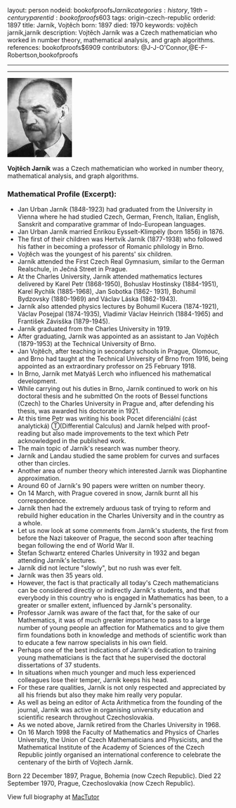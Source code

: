 layout: person
nodeid: bookofproofs$Jarnik
categories: history,19th-century
parentid: bookofproofs$603
tags: origin-czech-republic
orderid: 1897
title: Jarník, Vojtěch
born: 1897
died: 1970
keywords: vojtěch jarník,jarník
description: Vojtěch Jarník was a Czech mathematician who worked in number theory, mathematical analysis, and graph algorithms.
references: bookofproofs$6909
contributors: @J-J-O'Connor,@E-F-Robertson,bookofproofs

---



---

![Jarnik.jpg](https://github.com/bookofproofs/bookofproofs.github.io/blob/main/_sources/_assets/images/portraits/Jarnik.jpg?raw=true)

**Vojtěch Jarník** was a Czech mathematician who worked in number theory, mathematical analysis, and graph algorithms.

### Mathematical Profile (Excerpt):
* Jan Urban Jarník (1848-1923) had graduated from the University in Vienna where he had studied Czech, German, French, Italian, English, Sanskrit and comparative grammar of Indo-European languages.
* Jan Urban Jarník married Enrikou Eysselt-Klimpély (born 1856) in 1876.
* The first of their children was Hertvík Jarník (1877-1938) who followed his father in becoming a professor of Romanic philology in Brno.
* Vojtěch was the youngest of his parents' six children.
* Jarník attended the First Czech Real Gymnasium, similar to the German Realschule, in Ječná Street in Prague.
* At the Charles University, Jarník attended mathematics lectures delivered by Karel Petr (1868-1950), Bohuslav Hostinsky (1884-1951), Karel Rychlík (1885-1968), Jan Sobotka (1862- 1931), Bohumil Bydzovsky (1880-1969) and Václav Láska (1862-1943).
* Jarník also attended physics lectures by Bohumil Kucera (1874-1921), Václav Posejpal (1874-1935), Vladimír Václav Heinrich (1884-1965) and František Závisška (1879-1945).
* Jarník graduated from the Charles University in 1919.
* After graduating, Jarník was appointed as an assistant to Jan Vojtěch (1879-1953) at the Technical University of Brno.
* Jan Vojtěch, after teaching in secondary schools in Prague, Olomouc, and Brno had taught at the Technical University of Brno from 1916, being appointed as an extraordinary professor on 25 February 1918.
* In Brno, Jarník met Matyáš Lerch who influenced his mathematical development.
* While carrying out his duties in Brno, Jarník continued to work on his doctoral thesis and he submitted On the roots of Bessel functions (Czech) to the Charles University in Prague and, after defending his thesis, was awarded his doctorate in 1921.
* At this time Petr was writing his book Pocet diferenciální (cást analytická) Ⓣ(Differential Calculus) and Jarník helped with proof-reading but also made improvements to the text which Petr acknowledged in the published work.
* The main topic of Jarník's research was number theory.
* Jarník and Landau studied the same problem for curves and surfaces other than circles.
* Another area of number theory which interested Jarník was Diophantine approximation.
* Around 60 of Jarník's 90 papers were written on number theory.
* On 14 March, with Prague covered in snow, Jarník burnt all his correspondence.
* Jarník then had the extremely arduous task of trying to reform and rebuild higher education in the Charles University and in the country as a whole.
* Let us now look at some comments from Jarník's students, the first from before the Nazi takeover of Prague, the second soon after teaching began following the end of World War II.
* Štefan Schwartz entered Charles University in 1932 and began attending Jarník's lectures.
* Jarník did not lecture "slowly", but no rush was ever felt.
* Jarník was then 35 years old.
* However, the fact is that practically all today's Czech mathematicians can be considered directly or indirectly Jarník's students, and that everybody in this country who is engaged in Mathematics has been, to a greater or smaller extent, influenced by Jarník's personality.
* Professor Jarník was aware of the fact that, for the sake of our Mathematics, it was of much greater importance to pass to a large number of young people an affection for Mathematics and to give them firm foundations both in knowledge and methods of scientific work than to educate a few narrow specialists in his own field.
* Perhaps one of the best indications of Jarník's dedication to training young mathematicians is the fact that he supervised the doctoral dissertations of 37 students.
* In situations when much younger and much less experienced colleagues lose their temper, Jarník keeps his head.
* For these rare qualities, Jarník is not only respected and appreciated by all his friends but also they make him really very popular.
* As well as being an editor of Acta Arithmetica from the founding of the journal, Jarník was active in organising university education and scientific research throughout Czechoslovakia.
* As we noted above, Jarník retired from the Charles University in 1968.
* On 16 March 1998 the Faculty of Mathematics and Physics of Charles University, the Union of Czech Mathematicians and Physicists, and the Mathematical Institute of the Academy of Sciences of the Czech Republic jointly organised an international conference to celebrate the centenary of the birth of Vojtech Jarník.

Born 22 December 1897, Prague, Bohemia (now Czech Republic). Died 22 September 1970, Prague, Czechoslovakia (now Czech Republic).

View full biography at [MacTutor](https://mathshistory.st-andrews.ac.uk/Biographies/Jarnik/)
